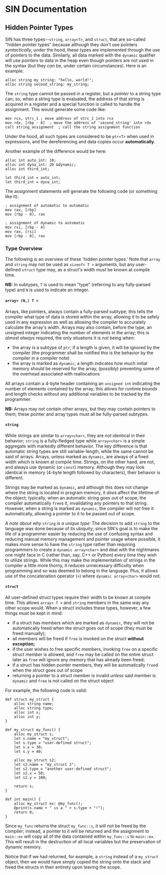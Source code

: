 # SIN Documentation

## Hidden Pointer Types

SIN has three types--`string`, `array<T>`, and `struct`, that are so-called "hidden pointer types" because although they don't use pointers *syntactically*, under the hood, these types are implemented through the use of pointers to the data. Similarly, all data marked with the `dynamic` qualifier will use pointers to data in the heap even though pointers are not used in the syntax (but they *can* be, under certain circumstances). Here is an example:

    alloc string my_string: "hello, world!";
    alloc string second_string: my_string;

The `string` type cannot be passed in a register, but a *pointer* to a string type can; so, when a string type is evaluated, the address of that string is acquired in a register and a special function is called to handle the assignment. This would generate some code like:

    mov rcx, strc_1 ; move address of strc_1 into rcx
    mov rdx, [rbp - 8]  ; move the address of 'second_string' into rdx
    call string_assignment  ; call the string assignment function

Under the hood, all such types are considered to be `ptr<T>` when used in expressions, and the dereferencing and data copies occur **automatically**.

Another example of the difference would be here:

    alloc int auto_int: 10;
    alloc int dyna_int: 20 &dynamic;
    alloc int third_int;

    let third_int = auto_int;
    let third_int = dyna_int;

The assignment statements will generate the following code (or something like it):

    ; assignment of automatic to automatic
    mov rax, [rbp]
    mov [rbp - 8], rax

    ; assignment of dynamic to automatic
    mov rsi, [rbp - 4]
    mov rax, [rsi]
    mov [rbp - 8], rax

### Type Overview

The following is an overview of these 'hidden pointer types.' Note that `array` and `string` may not be used as `sizeof< T >` arguments, but any user-defined `struct` type may, as a struct's width *must* be known at compile time.

**NB:** In subtypes, `T` is used to mean "type" (referring to any fully-parsed type) and `N` is used to indicate an integer.

#### `array< (N,) T >`

Arrays, like pointers, always contain a fully-parsed subtype; this tells the compiler what type of data is stored within the array, allowing it to be safely used in any expression as well as allowing the compiler to accurately calculate the array's width. Arrays may also contain, before the type, an unsigned integer indicating the number of elements in the array; this is *almost always* required, the only situations it is *not* being when:

* the array is a subtype of `ptr`; if a length is given, it will be ignored by the compiler (the programmer shall be notified this is the behavior by the compiler in a compiler note)
* the array is marked as `dynamic`; a length indicates how much initial memory should be reserved for the array, (possibly) preventing some of the overhead associated with reallocations

All arrays contain a 4-byte header containing an `unsigned int` indicating the number of elements contained by the array; this allows for runtime bounds and length checks without any additional variables to be tracked by the programmer.

**NB:** Arrays may not contain other arrays, but they may contain pointers to them; these pointer and array types must all be fully-parsed subtypes.

#### `string`

While strings are similar to `array<char>`, they are *not* identical in their behavior; `string` is a fully-fledged type while `array<char>` is a simple aggregate with markedly different behavior. The key difference is that automatic string types are still variable-length, while the same cannot be said of arrays. Arrays, unless marked as `dynamic`, are always of a fixed width which is known at compile time. Strings, on the other hand, are not, and always use dynamic (or `const`) memory. Although they may look identical in memory (4-byte length followed by characters), their behavior is different.

Strings may be marked as `dynamic`, and although this does not change where the string is located in program memory, it *does* affect the lifetime of the object; typically, when an automatic string goes out of scope, the compiler automatically `free`s it, invalidating any pointers to that string. However, when a string is marked as `dynamic`, the compiler will *not* free it automatically, allowing a pointer to it to be passed out of scope.

*A note about why* `string` *is a unique type:* The decision to add `string` to the language was done because of its ubiquity; since SIN's goal is to make the life of a programmer easier by reducing the use of confusing syntax and reducing manual memory management and pointer usage where possible, it makes more sense to have the `string` type rather than requiring programmers to create a `dynamic array<char>` and deal with the nightmares one might face in C (rather than, say, C++ or Python) every time they wish to utilize strings. While this may make the implementation of strings in the compiler a little more thorny, it reduces unnecessary difficulty when programming and so was deemed to belong in the language. Plus, it allows use of the concatenation operator (`+`) where `dynamic array<char>` would not.

#### `struct`

All user-defined struct types require their width to be known at compile time. This allows `array< T >` and `string` members in the same way any other scope would. When a struct includes these types, however, a few things must be kept in mind:

* if a struct has members which are marked as `dynamic`, they will not be automatically freed when the struct goes out of scope (they must be freed manually);
* all members will be freed if `free` is invoked on the struct **without exception;**
* if the user wishes to free specific members, invoking `free` on a specific struct member is allowed, and `free` may be called on the entire struct later as `free` will ignore any memory that has already been freed;
* if a struct has hidden pointer members, they will be automatically `free`d when the struct goes out of scope
* returning a pointer to a struct member is invalid *unless* said member is `dynamic` and `free` is not called on the struct object

For example, the following code is valid:

    def struct my_struct { 
        alloc string name;
        alloc string type;
        alloc int x;
        alloc int y;
    }

    def my_struct my_func() {
        alloc my_struct s;
        let s.name = "my_struct";
        let s.type = "user-defined struct";
        let s.x = 30;
        let s.y = 40;

        alloc my_struct s2;
        let s2.name = "my_struct 2";
        let s2.type = "another user-defined struct";
        let s2.x = 50;
        let s2.y = 100;

        return s;
    }

    def int main() {
        alloc my_struct ex: @my_func();
        @print(s.name + " is a " + s.type + "!");
        return 0;
    }

Since `my_func` returns the struct `my_func::s`, it will not be freed by the compiler; instead, a pointer to it will be returned and the assignment to `main::ex` will copy all of the data contained within `my_func::s` to `main::ex`. This will result in the destruction of all local variables but the preservation of dynamic memory.

Notice that if we had returned, for example, a `string` instead of a `my_struct` object, then we would have simply copied the string onto the stack and freed the structs in their entirety upon leaving the scope.
